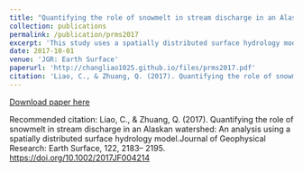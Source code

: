 ```yaml
---
title: "Quantifying the role of snowmelt in stream discharge in an Alaskan watershed: an analysis using a spatially distributed surface hydrology model"
collection: publications
permalink: /publication/prms2017
excerpt: 'This study uses a spatially distributed surface hydrology model to investigate the role of snowmelt in stream discharge for the Tanana Flats Basin in interior Alaska. The Parameter ESTimation code is used to calibrate the model with observed stream discharge data. The model was further evaluated using remote sensing‐based snow cover product and in situ snowpack water equivalent (SWE) observations. A 36 year (1980–2015) U.S. Geological Survey Precipitation‐Runoff Modeling System simulation shows (1) the monthly stream discharge from the Tanana Flats Basin in April decreased by 44%; (2) snow cover area at high altitudes (above 2000 m) decreased in summer, both SWE and snowmelt also decreased significantly, especially in spring; (3) the timings of snowmelt onset and ending shifted by 2 (earlier) and 5 (later) days per decade, respectively; and (4) snowmelt accounts for 40% of the annual stream discharge. This study provides a quantitative tool to investigating hydrological systems considering the impacts of snow dynamics in cold regions. This study also suggests that future warming will further decrease snow coverage, advance snow melting time, and hereafter change the stream discharge dynamics in the Arctic.'
date: 2017-10-01
venue: 'JGR: Earth Surface'
paperurl: 'http://changliao1025.github.io/files/prms2017.pdf'
citation: 'Liao, C., & Zhuang, Q. (2017). Quantifying the role of snowmelt in stream discharge in an Alaskan watershed: An analysis using a spatially distributed surface hydrology model.Journal of Geophysical Research: Earth Surface, 122, 2183– 2195. https://doi.org/10.1002/2017JF004214'
---
```



[Download paper here](http://changliao1025.github.io/files/prms2017.pdf)

Recommended citation: Liao, C., & Zhuang, Q. (2017). Quantifying the role of snowmelt in stream discharge in an Alaskan watershed: An analysis using a spatially distributed surface hydrology model.Journal of Geophysical Research: Earth Surface, 122, 2183– 2195. https://doi.org/10.1002/2017JF004214